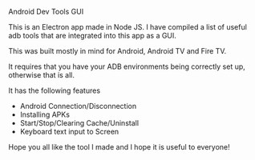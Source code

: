 Android Dev Tools GUI

This is an Electron app made in Node JS. I have compiled a list of useful adb tools that are integrated into this app as a GUI.

This was built mostly in mind for Android, Android TV and Fire TV.

It requires that you have your ADB environments being correctly set up, otherwise that is all.

It has the following features
- Android Connection/Disconnection
- Installing APKs
- Start/Stop/Clearing Cache/Uninstall
- Keyboard text input to Screen

Hope you all like the tool I made and I hope it is useful to everyone!
